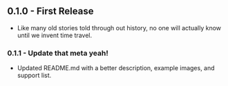 ## 0.1.0 - First Release
* Like many old stories told through out history, no one will actually know until we invent time travel.

### 0.1.1 - Update that meta yeah!

* Updated README.md with a better description, example images, and support list.
